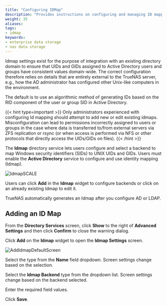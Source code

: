 ```yaml
---
title: "Configuring IDMap"
description: "Provides instructions on configuring and managing ID mapping in SCALE."
weight: 35
aliases:
tags:
- idmap
keywords:
- enterprise data storage
- nas data storage 
---
```


Idmap settings exist for the purpose of integration with an existing directory domain to ensure that UIDs and GIDs assigned to Active Directory users and groups have consistent values domain-wide.
The correct configuration therefore relies on details that are entirely external to the TrueNAS server, e.g., how the AD administrator has configured other Unix-like computers in the environment.

The default is to use an algorithmic method of generating IDs based on the RID component of the user or group SID in Active Directory.

{{< hint type=important >}}
Only administrators experienced with configuring Id mapping should attempt to add new or edit existing idmaps.
Misconfiguration can lead to permissions incorrectly assigned to users or groups in the case where data is transferred to/from external servers via ZFS replication or rsync (or when access is performed via NFS or other protocols that directly access the UIDs/GIDs on files).
{{< /hint >}}

The **Idmap** directory service lets users configure and select a backend to map Windows security identifiers (SIDs) to UNIX UIDs and GIDs. Users must enable the **Active Directory** service to configure and use identity mapping (Idmap).

![IdmapSCALE](/images/SCALE/Credentials/IdmapSCALE.png "Idmap Widget")

Users can click **Add** in the **Idmap** widget to configure backends or click on an already existing Idmap to edit it.

TrueNAS automatically generates an Idmap after you configure AD or LDAP.

## Adding an ID Map

From the **Directory Services** screen, click **Show** to the right of **Advanced Settings** and then click **Confirm** to close the warning dialog.

Click **Add** on the **Idmap** widget to open the **Idmap Settings** screen.

![AddIdmapDefaultScreen](/images/SCALE/Credentials/AddIdmapDefaultScreen.png "Add Idmap Default Screen")

Select the type from the **Name** field dropdown. Screen settings change based on the selection.

Select the **Idmap Backend** type from the dropdown list. Screen settings change based on the backend selected.

Enter the required field values.

Click **Save**.
